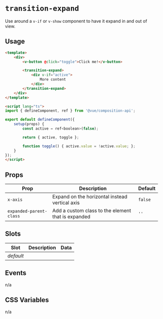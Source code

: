 # `transition-expand`

Use around a `v-if` or `v-show` component to have it expand in and out of view.

## Usage

```html
<template>
	<div>
		<v-button @click="toggle">Click me!</v-button>

		<transition-expand>
			<div v-if="active">
				More content
			</div>
		</transition-expand>
	</div>
</template>

<script lang="ts">
import { defineComponent, ref } from '@vue/composition-api';

export default defineComponent({
	setup(props) {
		const active = ref<boolean>(false);

		return { active, toggle };

        function toggle() { active.value = !active.value; };
	}
});
</script>
```

## Props
| Prop                    | Description                                        | Default |
|-------------------------|----------------------------------------------------|---------|
| `x-axis`                | Expand on the horizontal instead vertical axis     | `false` |
| `expanded-parent-class` | Add a custom class to the element that is expanded | `''`    |

## Slots
| Slot      | Description | Data |
|-----------|-------------|------|
| _default_ |             |      |

## Events
n/a

## CSS Variables
n/a

